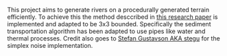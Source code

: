 This project aims to generate rivers on a procedurally generated terrain efficiently.
To achieve this the method desccribed in [this research paper](http://www.cescg.org/CESCG-2011/papers/TUBudapest-Jako-Balazs.pdf) is implemented and adapted to be 3x3 bounded.
Specifically the sediment transportation algorithm has been adapted to use pipes like water and thermal processes.
Credit also goes to [Stefan Gustavson AKA stegu](https://github.com/stegu) for the simplex noise implementation.
